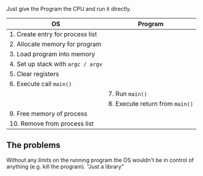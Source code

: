 Just give the Program the CPU and run it directly.

|OS|Program|
|-|-|
|1. Create entry for process list||
|2. Allocate memory for program||
|3. Load program into memory||
|4. Set up stack with `argc / argv`||
|5. Clear registers||
|6. Execute call `main()`||
||7. Run `main()`|
||8. Execute return from `main()`|
|9. Free memory of process||
|10. Remove from process list||

## The problems

Without any *limits* on the running program the OS wouldn't be in control of anything (e.g. kill the program). "Just a library"
